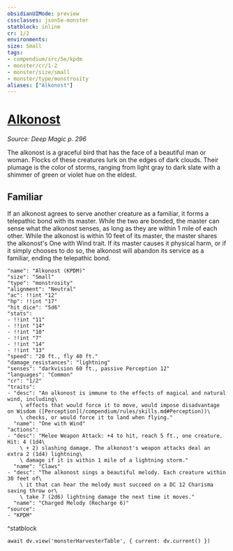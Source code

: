 ```yaml
---
obsidianUIMode: preview
cssclasses: json5e-monster
statblock: inline
cr: 1/2
environments: 
size: Small
tags:
- compendium/src/5e/kpdm
- monster/cr/1-2
- monster/size/small
- monster/type/monstrosity
aliases: ["Alkonost"]
---
```

# [Alkonost](compendium\bestiary\monstrosity/alkonost-kpdm.md)
*Source: Deep Magic p. 296*

The alkonost is a graceful bird that has the face of a beautiful man or woman. Flocks of these creatures lurk on the edges of dark clouds. Their plumage is the color of storms, ranging from light gray to dark slate with a shimmer of green or violet hue on the eldest.

## Familiar

If an alkonost agrees to serve another creature as a familiar, it forms a telepathic bond with its master. While the two are bonded, the master can sense what the alkonost senses, as long as they are within 1 mile of each other. While the alkonost is within 10 feet of its master, the master shares the alkonost's One with Wind trait. If its master causes it physical harm, or if it simply chooses to do so, the alkonost will abandon its service as a familiar, ending the telepathic bond.

```statblock
"name": "Alkonost (KPDM)"
"size": "Small"
"type": "monstrosity"
"alignment": "Neutral"
"ac": !!int "12"
"hp": !!int "17"
"hit_dice": "5d6"
"stats":
- !!int "11"
- !!int "14"
- !!int "10"
- !!int "7"
- !!int "14"
- !!int "13"
"speed": "20 ft., fly 40 ft."
"damage_resistances": "lightning"
"senses": "darkvision 60 ft., passive Perception 12"
"languages": "Common"
"cr": "1/2"
"traits":
- "desc": "An alkonost is immune to the effects of magical and natural wind, including\
    \ effects that would force it to move, would impose disadvantage on Wisdom ([Perception](/compendium/rules/skills.md#Perception))\
    \ checks, or would force it to land when flying."
  "name": "One with Wind"
"actions":
- "desc": "Melee Weapon Attack: +4 to hit, reach 5 ft., one creature. Hit: 4 (1d4\
    \ + 2) slashing damage. The alkonost's weapon attacks deal an extra 2 (1d4) lightning\
    \ damage if it is within 1 mile of a lightning storm."
  "name": "Claws"
- "desc": "The alkonost sings a beautiful melody. Each creature within 30 feet of\
    \ it that can hear the melody must succeed on a DC 12 Charisma saving throw or\
    \ take 7 (2d6) lightning damage the next time it moves."
  "name": "Charged Melody (Recharge 6)"
"source":
- "KPDM"
```
^statblock

```dataviewjs
await dv.view('monsterHarvesterTable', { current: dv.current() })
```
